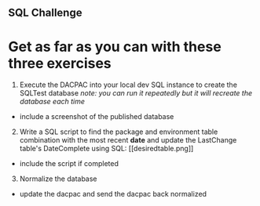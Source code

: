 ## SQL Challenge

# Get as far as you can with these three exercises

1. Execute the DACPAC into your local dev SQL instance to create the SQLTest database *note: you can run it repeatedly but it will recreate the database each time*
 - include a screenshot of the published database

2. Write a SQL script to find the package and environment table combination with the most recent **date** and update the LastChange table's DateComplete using SQL:
[[desiredtable.png]]
 - include the script if completed

3. Normalize the database
 - update the dacpac and send the dacpac back normalized